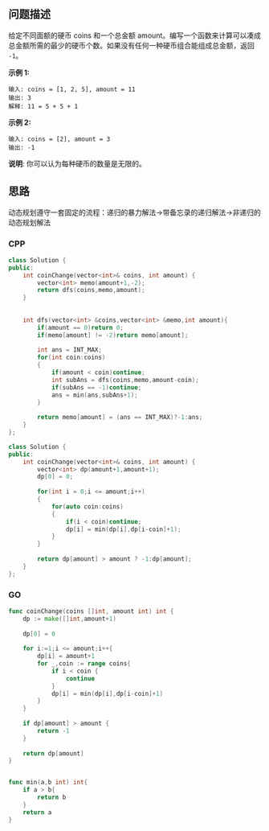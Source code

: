 ## 问题描述

给定不同面额的硬币 coins 和一个总金额 amount。编写一个函数来计算可以凑成总金额所需的最少的硬币个数。如果没有任何一种硬币组合能组成总金额，返回 `-1`。

**示例 1:**

```
输入: coins = [1, 2, 5], amount = 11
输出: 3 
解释: 11 = 5 + 5 + 1
```

**示例 2:**

```
输入: coins = [2], amount = 3
输出: -1
```

**说明**:
你可以认为每种硬币的数量是无限的。

## 思路

[](https://leetcode-cn.com/problems/coin-change/solution/dong-tai-gui-hua-tao-lu-xiang-jie-by-wei-lai-bu-ke/)

动态规划遵守一套固定的流程：递归的暴力解法->带备忘录的递归解法->非递归的动态规划解法

### CPP

```cpp
class Solution {
public:
    int coinChange(vector<int>& coins, int amount) {
        vector<int> memo(amount+1,-2);
        return dfs(coins,memo,amount);
    }
    
    
    int dfs(vector<int> &coins,vector<int> &memo,int amount){
        if(amount == 0)return 0;
        if(memo[amount] != -2)return memo[amount];
        
        int ans = INT_MAX;
        for(int coin:coins)
        {
            if(amount < coin)continue;
            int subAns = dfs(coins,memo,amount-coin);
            if(subAns == -1)continue;
            ans = min(ans,subAns+1);
        }
        
        return memo[amount] = (ans == INT_MAX)?-1:ans;
    }
};
```

```cpp
class Solution {
public:
    int coinChange(vector<int>& coins, int amount) {
        vector<int> dp(amount+1,amount+1);
        dp[0] = 0;
        
        for(int i = 0;i <= amount;i++)
        {
            for(auto coin:coins)
            {
                if(i < coin)continue;
                dp[i] = min(dp[i],dp[i-coin]+1);
            }
        }
        
        return dp[amount] > amount ? -1:dp[amount];
    }
};
```

### GO

```go
func coinChange(coins []int, amount int) int {
    dp := make([]int,amount+1)
    
    dp[0] = 0
    
    for i:=1;i <= amount;i++{
        dp[i] = amount+1
        for _,coin := range coins{
            if i < coin {
                continue
            }            
            dp[i] = min(dp[i],dp[i-coin]+1)
        }
    }
    
    if dp[amount] > amount {
        return -1
    }
    
    return dp[amount]
}


func min(a,b int) int{
    if a > b{
        return b
    }
    return a
}
```


